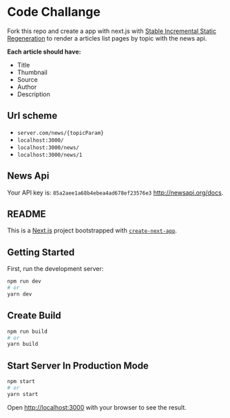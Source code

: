 # Code Challange

Fork this repo and create a app with next.js with [Stable Incremental Static Regeneration](https://nextjs.org/blog/next-9-5#stable-incremental-static-regeneration) to render a articles list pages by topic with the news api.

**Each article should have:**

- Title
- Thumbnail
- Source
- Author
- Description

## Url scheme

- `server.com/news/{topicParam}`
- `localhost:3000/`
- `localhost:3000/news/`
- `localhost:3000/news/1`


## News Api

Your API key is: `85a2aee1a68b4ebea4ad678ef23576e3`
http://newsapi.org/docs.




## README

This is a [Next.js](https://nextjs.org/) project bootstrapped with [`create-next-app`](https://github.com/vercel/next.js/tree/canary/packages/create-next-app).


## Getting Started

First, run the development server:

```bash
npm run dev
# or
yarn dev
```

## Create Build

```bash
npm run build
# or
yarn build
```

## Start Server In Production Mode

```bash
npm start
# or
yarn start
```


Open [http://localhost:3000](http://localhost:3000) with your browser to see the result.
